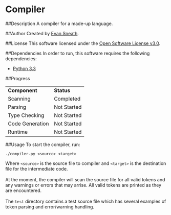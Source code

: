 Compiler
========

##Description
A compiler for a made-up language.

##Author
Created by [Evan Sneath](http://github.com/evansneath).

##License
This software licensed under the [Open Software License v3.0](http://www.opensource.org/licenses/OSL-3.0).

##Dependencies
In order to run, this software requires the following dependencies:

* [Python 3.3](http://python.org/download/releases/3.3.0/)

##Progress

<table>
<tr><td><b>Component</b></td><td><b>Status</b></td></tr>
<tr><td>Scanning</td><td>Completed</td></tr>
<tr><td>Parsing</td><td>Not Started</td></tr>
<tr><td>Type Checking</td><td>Not Started</td></tr>
<tr><td>Code Generation</td><td>Not Started</td></tr>
<tr><td>Runtime</td><td>Not Started</td></tr>
</table>

##Usage
To start the compiler, run:
```
./compiler.py <source> <target>
```
Where `<source>` is the source file to compiler and `<target>` is the destination
file for the intermediate code.
<br/><br/>
At the moment, the compiler will scan the source file for all valid tokens
and any warnings or errors that may arrise. All valid tokens are printed as
they are encountered.
<br/><br/>
The `test` directory contains a test source file which has several examples of
token parsing and error/warning handling.

